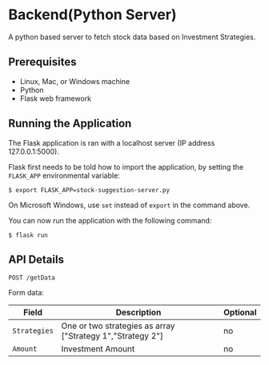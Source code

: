 # Backend(Python Server)

A python based server to fetch stock data based on Investment Strategies.

## Prerequisites

* Linux, Mac, or Windows machine
* Python
* Flask web framework



## Running the Application

The Flask application is ran with a localhost server (IP address 127.0.0.1:5000).

Flask first needs to be told how to import the application, by setting the ```FLASK_APP``` environmental variable:

```
$ export FLASK_APP=stock-suggestion-server.py
```

On Microsoft Windows, use ```set``` instead of ```export``` in the command above.

You can now run the application with the following command:

```
$ flask run

```

## API Details

```
POST /getData

```

Form data:

| Field          | Description                                                       | Optional   |
| -------------- | ----------------------------------------------------------------- | ---------- |
| `Strategies`   | One or two strategies as array ["Strategy 1","Strategy 2"]        | no         |
| `Amount`       | Investment Amount                                                 | no         |

